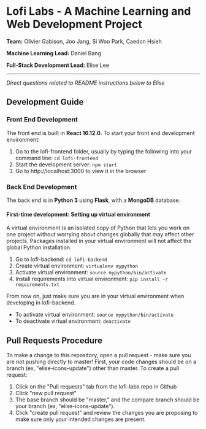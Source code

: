 # Lofi Labs - A Machine Learning and Web Development Project

**Team:** Olivier Gabison, Joo Jang, Si Woo Park, Caedon Hsieh

**Machine Learning Lead:** Daniel Bang

**Full-Stack Development Lead:** Elise Lee

*******

*Direct questions related to README instructions below to Elise*

## Development Guide
### Front End Development
The front end is built in **React 16.12.0**. To start your front end development environment:
1. Go to the lofi-frontend folder, usually by typing the following into your command line: 
	`cd lofi-frontend`
2. Start the development server: `npm start`
3. Go to http://localhost:3000 to view it in the browser

### Back End Development
The back end is in **Python 3** using **Flask**, with a **MongoDB** database.
#### First-time development: Setting up virtual environment
A virtual environment is an isolated copy of Python that lets you work on one project without worrying about changes globally that may affect other projects. Packages installed in your virtual environment will not affect the global Python installation.
1. Go to lofi-backend: `cd lofi-backend`
2. Create virtual environment: `virtualenv mypython`
3. Activate virtual environment: `source mypython/bin/activate`
4. Install requirements into virtual environment: `pip install -r requirements.txt`

From now on, just make sure you are in your virtual environment when developing in lofi-backend.
- To activate virtual environment: `source mypython/bin/activate`
- To deactivate virtual environment: `deactivate`

## Pull Requests Procedure
To make a change to this repository, open a pull request - make sure you are not pushing directly to master! First, your code changes should be on a branch (ex, "elise-icons-update") other than master. To create a pull request:
1. Click on the "Pull requests" tab from the lofi-labs repo in Github
2. Click "new pull request"
3. The base branch should be "master," and the compare branch should be your branch (ex, "elise-icons-update").
4. Click "create pull request" and review the changes you are proposing to make sure only your intended changes are present.
